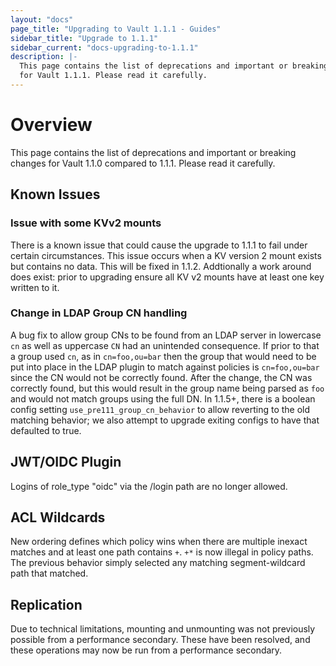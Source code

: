 ```yaml
---
layout: "docs"
page_title: "Upgrading to Vault 1.1.1 - Guides"
sidebar_title: "Upgrade to 1.1.1"
sidebar_current: "docs-upgrading-to-1.1.1"
description: |-
  This page contains the list of deprecations and important or breaking changes
  for Vault 1.1.1. Please read it carefully.
---
```


# Overview

This page contains the list of deprecations and important or breaking changes
for Vault 1.1.0 compared to 1.1.1. Please read it carefully.

## Known Issues

### Issue with some KVv2 mounts

There is a known issue that could cause the upgrade to 1.1.1 to fail under
certain circumstances. This issue occurs when a KV version 2 mount exists but
contains no data. This will be fixed in 1.1.2. Addtionally a work around does
exist: prior to upgrading ensure all KV v2 mounts have at least one key written
to it. 

### Change in LDAP Group CN handling

A bug fix to allow group CNs to be found from an LDAP server in lowercase `cn`
as well as uppercase `CN` had an unintended consequence. If prior to that a
group used `cn`, as in `cn=foo,ou=bar` then the group that would need to be put
into place in the LDAP plugin to match against policies is `cn=foo,ou=bar`
since the CN would not be correctly found. After the change, the CN was
correctly found, but this would result in the group name being parsed as `foo`
and would not match groups using the full DN. In 1.1.5+, there is a boolean
config setting `use_pre111_group_cn_behavior` to allow reverting to the old
matching behavior; we also attempt to upgrade exiting configs to have that
defaulted to true.

## JWT/OIDC Plugin

Logins of role_type "oidc" via the /login path are no longer allowed. 

## ACL Wildcards

New ordering defines which policy wins when there are multiple inexact matches
and at least one path contains `+`. `+*` is now illegal in policy paths. The
previous behavior simply selected any matching segment-wildcard path that
matched.

## Replication

Due to technical limitations, mounting and unmounting was not previously
possible from a performance secondary. These have been resolved, and these
operations may now be run from a performance secondary.
